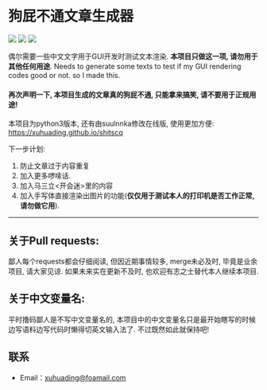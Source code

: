 # 狗屁不通文章生成器

![](https://img.shields.io/github/stars/xuhuading/ShitArticleBuilder?style=flat-square)
![](https://img.shields.io/chocolatey/dt/download?color=green&label=downloads&logo=downloads&logoColor=red&style=flat-square)
![](https://img.shields.io/badge/Studio-SkyTown-blue?style=flat-square)

偶尔需要一些中文文字用于GUI开发时测试文本渲染. __本项目只做这一项, 请勿用于其他任何用途__.
Needs to generate some texts to test if my GUI rendering codes good or not. so I made this.

#### 再次声明一下, 本项目生成的文章真的狗屁不通, 只能拿来搞笑, 请不要用于正规用途!

本项目为python3版本, 还有由suulnnka修改在线版, 使用更加方便:
https://xuhuading.github.io/shitscq

下一步计划:
1. 防止文章过于内容重复
1. 加入更多啰嗦话.
1. 加入马三立<开会迷>里的内容
1. 加入手写体直接渲染出图片的功能(__仅仅用于测试本人的打印机是否工作正常, 请勿做它用__).

----

## 关于Pull requests:

鄙人每个requests都会仔细阅读, 但因近期事情较多, merge未必及时, 毕竟是业余项目, 请大家见谅. 如果未来实在更新不及时, 也欢迎有志之士替代本人继续本项目.

## 关于中文变量名:

平时撸码鄙人是不写中文变量名的, 本项目中的中文变量名只是最开始瞎写的时候边写语料边写代码时懒得切英文输入法了. 不过既然如此就保持吧!

## 联系
* Email：xuhuading@foamail.com
